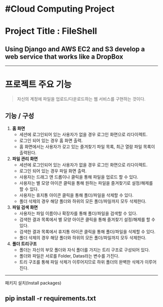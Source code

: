 #Cloud Computing Project 
==============
# Project Title : FileShell
## Using Django and AWS EC2 and S3 develop a web service that works like a DropBox
----------------
# 프로젝트 주요 기능
> 자신의 계정에 파일을 업로드/다운로드하는 웹 서비스를 구현하는 것이다.

## 기능 / 구성
1. **홈 화면**
	- 세션에 로그인되어 있는 사용자가 없을 경우 로그인 화면으로 리다이렉트.
	- 로그인 되어 있는 경우 홈 화면 출력.
	- 홈 화면에서는 사용자가 갖고 있는 즐겨찾기 파일 목록, 최근 열람 파일 목록이 출력된다.
2. **파일 관리 화면**
	- 세션에 로그인되어 있는 사용자가 없을 경우 로그인 화면으로 리다이렉트.
	- 로그인 되어 있는 경우 파일 화면 출력.
 	- 사용자는 드래그 앤 드롭이나 클릭을 통해 파일을 업로드 할 수 있다.
  	- 사용자는 별 모양 아이콘 클릭을 통해 원하는 파일을 즐겨찾기로 설정/해제를 할 수 있다.
  	- 사용자는 휴지통 아이콘 클릭을 통해 폴더/파일을 삭제할 수 있다.
  	- 폴더 삭제의 경우 해당 폴더와 하위의 모든 폴더/파일까지 모두 삭제한다.
3. **파일 검색 화면**
  	- 사용자는 파일 이름이나 확장자를 통해 폴더/파일을 검색할 수 있다.
  	- 검색한 결과 목록에서 별 모양 아이콘 클릭을 통해 즐겨찾기 설정/해제를 할 수 있다.
  	- 검색한 결과 목록에서 휴지통 아이콘 클릭을 통해 폴더/파일을 삭제할 수 있다.
  	- 폴더 삭제의 경우 해당 폴더와 하위의 모든 폴더/파일까지 모두 삭제한다.
3. **폴더 트리구조**
	- 폴더는 자신의 부모 폴더와 자식 폴더를 가지는 트리 구조로 구성되어 있다.
	- 폴더와 파일은 서로를 Folder, Datas라는 변수를 가진다.
	- 트리 구조를 통해 파일 삭제가 이루어지므로 하위 폴더의 완벽한 삭제가 이루어진다.
----------------
패키지 설치(Install packages)

pip install -r requirements.txt
----------------
